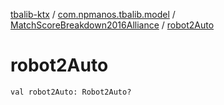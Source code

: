 [tbalib-ktx](../../index.md) / [com.npmanos.tbalib.model](../index.md) / [MatchScoreBreakdown2016Alliance](index.md) / [robot2Auto](./robot2-auto.md)

# robot2Auto

`val robot2Auto: Robot2Auto?`